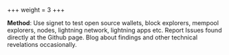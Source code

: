 +++
weight = 3
+++

__Method__: Use signet to test open source wallets, block explorers, mempool explorers, nodes, lightning network, lightning apps etc. Report Issues found directly at the Github page. Blog about findings and other technical revelations occasionally.
